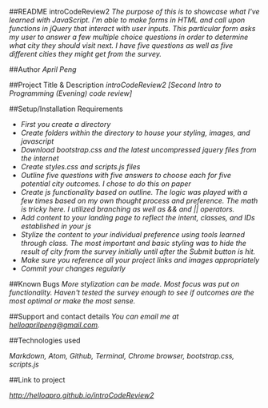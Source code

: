  ##README introCodeReview2
_The purpose of this is to showcase what I've learned with JavaScript. I'm able to make forms in HTML and call upon functions in jQuery that interact with user inputs. This particular form asks my user to answer a few multiple choice questions in order to determine what city they should visit next. I have five questions as well as five different cities they might get from the survey._

 ##Author
_April Peng_

 ##Project Title & Description
_introCodeReview2 [Second Intro to Programming (Evening) code review]_

  ##Setup/Installation Requirements
- _First you create a directory_
- _Create folders within the directory to house your styling, images, and javascript_
- _Download bootstrap.css and the latest uncompressed jquery files from the internet_
- _Create styles.css and scripts.js files_
- _Outline five questions with five answers to choose each for five potential city outcomes. I chose to do this on paper_
- _Create js functionality based on outline. The logic was played with a few times based on my own thought process and preference. The math is tricky here. I utilized branching as well as && and || operators._
- _Add content to your landing page to reflect the intent, classes, and IDs established in your js_
- _Stylize the content to your individual preference using tools learned through class. The most important and basic styling was to hide the result of city from the survey initially until after the Submit button is hit._
- _Make sure you reference all your project links and images appropriately_
- _Commit your changes regularly_

 ##Known Bugs
 _More stylization can be made. Most focus was put on functionality. Haven't tested the survey enough to see if outcomes are the most optimal or make the most sense._

 ##Support and contact details
 _You can email me at helloaprilpeng@gmail.com._

 ##Technologies used

 _Markdown, Atom, Github, Terminal, Chrome browser, bootstrap.css, scripts.js_

 ##Link to project

_http://helloapro.github.io/introCodeReview2_
